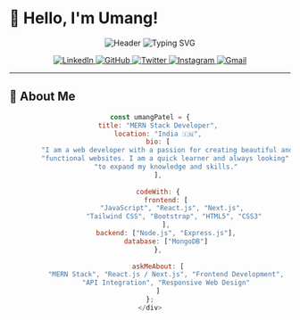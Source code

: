 # 🚀 Hello, I'm Umang!

<div align="center">

<img src="https://capsule-render.vercel.app/api?type=waving&color=gradient&customColorList=10,20,40&height=250&section=header&text=Umang%20Patel&fontSize=70&fontAlignY=35&animation=fadeIn&fontColor=ffffff&desc=MERN%20Stack%20Developer&descSize=25&descAlignY=55" alt="Header"/>

<img src="https://readme-typing-svg.herokuapp.com?font=Fira+Code&size=28&duration=4000&pause=1000&color=00D9FF&center=true&vCenter=true&width=600&height=70&lines=🚀+MERN+Stack+Developer;💻+Frontend+Specialist;🌐+Building+Beautiful+%26+Functional+Websites;💡+Passionate+Problem+Solver;☕+Turning+Coffee+into+Code" alt="Typing SVG" />

<p>
  <a href="https://www.linkedin.com/in/umang--patel" target="_blank">
    <img src="https://img.shields.io/badge/LinkedIn-0077B5?style=for-the-badge&logo=linkedin&logoColor=white" alt="LinkedIn"/>
  </a>
  <a href="https://github.com/umang-eng" target="_blank">
    <img src="https://img.shields.io/badge/GitHub-181717?style=for-the-badge&logo=github&logoColor=white" alt="GitHub"/>
  </a>
  <a href="https://x.com/umang__patel_07" target="_blank">
    <img src="https://img.shields.io/badge/Twitter-1DA1F2?style=for-the-badge&logo=twitter&logoColor=white" alt="Twitter"/>
  </a>
  <a href="https://www.instagram.com/umang__patel_07" target="_blank">
    <img src="https://img.shields.io/badge/Instagram-E4405F?style=for-the-badge&logo=instagram&logoColor=white" alt="Instagram"/>
  </a>
  <a href="mailto:umangpatel3848@gmail.com">
    <img src="https://img.shields.io/badge/Gmail-D14836?style=for-the-badge&logo=gmail&logoColor=white" alt="Gmail"/>
  </a>
</p>

</div>

---

## 👋 About Me

<div align="center">

```javascript
const umangPatel = {
    title: "MERN Stack Developer",
    location: "India 🇮🇳",
    bio: [
        "I am a web developer with a passion for creating beautiful and",
        "functional websites. I am a quick learner and always looking",
        "to expand my knowledge and skills."
    ],
    
    codeWith: {
        frontend: [
            "JavaScript", "React.js", "Next.js", 
            "Tailwind CSS", "Bootstrap", "HTML5", "CSS3"
        ],
        backend: ["Node.js", "Express.js"],
        database: ["MongoDB"]
    },
    
    askMeAbout: [
        "MERN Stack", "React.js / Next.js", "Frontend Development",
        "API Integration", "Responsive Web Design"
    ]
};
</div>